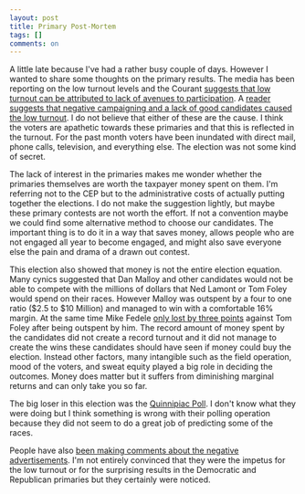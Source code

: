 ```yaml
---
layout: post
title: Primary Post-Mortem
tags: []
comments: on
---
```

A little late because I've had a rather busy couple of days. However I wanted to share some thoughts on the primary results. The media has been reporting on the low turnout levels and the Courant <a href="http://www.courant.com/news/opinion/editorials/hc-ed-primary-elections-0811-20100811,0,2630441.story" target="_blank">suggests that low turnout can be attributed to lack of avenues to participation</a>. A <a href="http://www.courant.com/news/opinion/letters/hc-le-covino-primary-0812-20100812,0,2256826.story">reader suggests that negative campaigning and a lack of good candidates caused the low turnout</a>. I do not believe that either of these are the cause. I think the voters are apathetic towards these primaries and that this is reflected in the turnout. For the past month voters have been inundated with direct mail, phone calls, television, and everything else. The election was not some kind of secret.&nbsp;<p>The lack of interest in the primaries makes me wonder whether the primaries themselves are worth the taxpayer money spent on them. I'm referring not to the CEP but to the administrative costs of actually putting together the elections. I do not make the suggestion lightly, but maybe these primary contests are not worth the effort. If not a convention maybe we could find some alternative method to choose our candidates. The important thing is to do it in a way that saves money, allows people who are not engaged all year to become engaged, and might also save everyone else the pain and drama of a drawn out contest.</p><p></p><p>This election also showed that money is not the entire election equation. Many cynics suggested that Dan Malloy and other candidates would not be able to compete with the millions of dollars that Ned Lamont or Tom Foley would spend on their races. However Malloy was outspent by a four to one ratio ($2.5 to $10 Million) and managed to win with a comfortable 16% margin. At the same time Mike Fedele <a href="http://hosted.ap.org/dynamic/files/elections/2010/by_state/CT_Page_0810.html?SITE=CTHARELN&amp;SECTION=POLITICS">only lost by three points</a> against Tom Foley after being outspent by him. The record amount of money spent by the candidates did not create a record turnout and it did not manage to create the wins these candidates should have seen if money could buy the election. Instead other factors, many intangible such as the field operation, mood of the voters, and sweat equity played a big role in deciding the outcomes. Money does matter but it suffers from diminishing marginal returns and can only take you so far.</p><p>The big loser in this election was the <a href="http://www.quinnipiac.edu/x1296.xml?ReleaseID=1486">Quinnipiac Poll</a>. I don't know what they were doing but I think something is wrong with their polling operation because they did not seem to do a great job of predicting some of the races.</p><p>People have also <a href="http://www.courant.com/news/opinion/editorials/hc-ed-trackers-0812-20100811,0,2404073.story">been making comments about the negative advertisements</a>. I'm not entirely convinced that they were the impetus for the low turnout or for the surprising results in the Democratic and Republican primaries but they certainly were noticed.</p><p></p>
